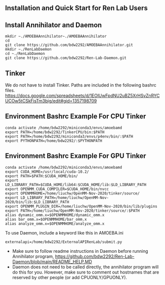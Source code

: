 ## Installation and Quick Start for Ren Lab Users

## Install Annihilator and Daemon
```
mkdir ~./AMOEBAAnnihilator~./AMOEBAAnnihilator
cd 
git clone https://github.com/bdw2292/AMOEBAAnnihilator.git
mkdir ~./RenLabDaemon
cd ~./RenLabDaemon
git clone https://github.com/bdw2292/Ren-Lab-Daemon.git
```

## Tinker
We do not have to install Tinker. Paths are included in the following bashrc files.
https://docs.google.com/spreadsheets/d/1EOlUwFpdNU2uBZ5XrHSvZnRYCUCOw5tCSkFisTm3big/edit#gid=1357198709


## Environment Bashrc Example For CPU Tinker
```
conda activate /home/bdw2292/miniconda3/envs/amoebamd
export PATH=/home/bdw2292/TinkerCPU/bin:$PATH
export PATH=/home/bdw2292/miniconda3/envs/p4env/bin/:$PATH
export PYTHONPATH=/home/bdw2292/:$PYTHONPATH
```

## Environment Bashrc Example For GPU Tinker
```
conda activate /home/bdw2292/miniconda3/envs/amoebamd
export CUDA_HOME=/usr/local/cuda-10.2/
export PATH=$PATH:$CUDA_HOME/bin/
export LD_LIBRARY_PATH=$CUDA_HOME/lib64:$CUDA_HOME/lib:$LD_LIBRARY_PATH
export OPENMM_CUDA_COMPILER=$CUDA_HOME/bin/nvcc
export OPENMMHOME=/home/liuchw/OpenMM-Nov-2020/tinker/source/
export LD_LIBRARY_PATH=/home/liuchw/OpenMM-Nov-2020/bin/lib:$LD_LIBRARY_PATH
export OPENMM_PLUGIN_DIR=/home/liuchw/OpenMM-Nov-2020/bin/lib/plugins
export PATH=/home/liuchw/OpenMM-Nov-2020/tinker/source/:$PATH
alias dynamic_omm.x=$OPENMMHOME/dynamic_omm.x
alias bar_omm.x=$OPENMMHOME/bar_omm.x
alias analyze_omm.x=$OPENMMHOME/analyze_omm.x

```

To use Daemon, include a keyword like this in AMOEBA.ini
```
externalapi=/home/bdw2292/ExternalAPIRenLab/submit.py
```

* Make sure to follow readme instructions in Daemon before running Annihilator program, https://github.com/bdw2292/Ren-Lab-Daemon/blob/main/README_HELP.MD
* Daemon does not need to be called directly, the annihilator program will do this for you. However, make sure to comment out hostnames that are reserved by other people (or add CPUONLY/GPUONLY).

